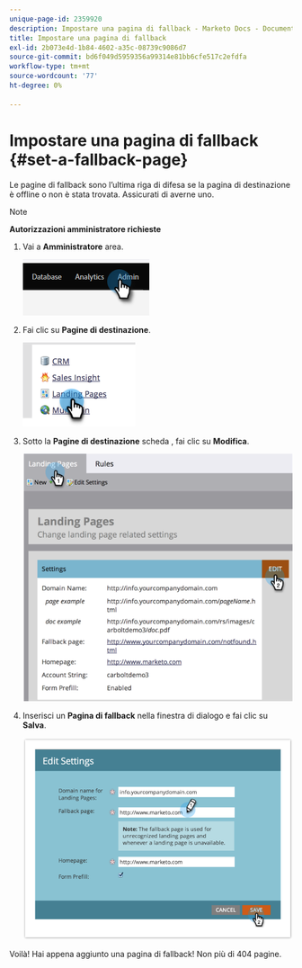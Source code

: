 ```yaml
---
unique-page-id: 2359920
description: Impostare una pagina di fallback - Marketo Docs - Documentazione del prodotto
title: Impostare una pagina di fallback
exl-id: 2b073e4d-1b84-4602-a35c-08739c9086d7
source-git-commit: bd6f049d5959356a99314e81bb6cfe517c2efdfa
workflow-type: tm+mt
source-wordcount: '77'
ht-degree: 0%

---
```


# Impostare una pagina di fallback {#set-a-fallback-page}

Le pagine di fallback sono l’ultima riga di difesa se la pagina di destinazione è offline o non è stata trovata. Assicurati di averne uno.

>[!NOTE]
>
>**Autorizzazioni amministratore richieste**

1. Vai a **Amministratore** area.

   ![](assets/set-a-fallback-page-1.png)

1. Fai clic su **Pagine di destinazione**.

   ![](assets/set-a-fallback-page-2.png)

1. Sotto la **Pagine di destinazione** scheda , fai clic su **Modifica**.

   ![](assets/set-a-fallback-page-3.png)

1. Inserisci un **Pagina di fallback** nella finestra di dialogo e fai clic su **Salva**.

   ![](assets/set-a-fallback-page-4.png)

Voilà! Hai appena aggiunto una pagina di fallback! Non più di 404 pagine.
